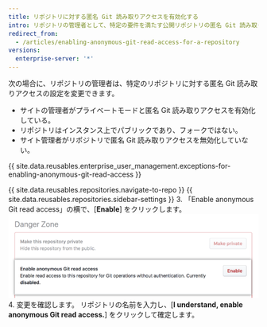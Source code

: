 ```yaml
---
title: リポジトリに対する匿名 Git 読み取りアクセスを有効化する
intro: リポジトリの管理者として、特定の要件を満たす公開リポジトリの匿名 Git 読み取りアクセスを有効または無効にできます。
redirect_from:
  - /articles/enabling-anonymous-git-read-access-for-a-repository
versions:
  enterprise-server: '*'
---
```


次の場合に、リポジトリの管理者は、特定のリポジトリに対する匿名 Git 読み取りアクセスの設定を変更できます。
- サイトの管理者がプライベートモードと匿名 Git 読み取りアクセスを有効化している。
- リポジトリはインスタンス上でパブリックであり、フォークではない。
- サイト管理者がリポジトリで匿名 Git 読み取りアクセスを無効化していない。

{{ site.data.reusables.enterprise_user_management.exceptions-for-enabling-anonymous-git-read-access }}

{{ site.data.reusables.repositories.navigate-to-repo }}
{{ site.data.reusables.repositories.sidebar-settings }}
3. 「Enable anonymous Git read access」の横で、[**Enable**] をクリックします。 !["Anonymous Git read access" の下の "Enabled" ボタン](/assets/images/help/repository/enable-git-read-access-for-a-repo.png)
4. 変更を確認します。 リポジトリの名前を入力し、[**I understand, enable anonymous Git read access.**] をクリックして確定します。
